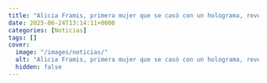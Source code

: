 ```yaml
---
title: "Alicia Framis, primera mujer que se casó con un holograma, revela cómo es su matrimonio - 'Hemos tenido crisis de pareja' | Caso viral"
date: 2025-06-24T13:14:11+0000
categories: [Noticias]
tags: []
cover:
  image: "/images/noticias/"
  alt: "Alicia Framis, primera mujer que se casó con un holograma, revela cómo es su matrimonio - 'Hemos tenido crisis de pareja' | Caso viral"
  hidden: false
---
```



